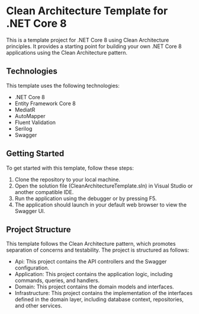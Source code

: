 # Clean Architecture Template for .NET Core 8

This is a template project for .NET Core 8 using Clean Architecture principles. It provides a starting point for building your own .NET Core 8 applications using the Clean Architecture pattern.

## Technologies

This template uses the following technologies:

- .NET Core 8
- Entity Framework Core 8
- MediatR
- AutoMapper
- Fluent Validation
- Serilog
- Swagger

## Getting Started

To get started with this template, follow these steps:

1. Clone the repository to your local machine.
2. Open the solution file (CleanArchitectureTemplate.sln) in Visual Studio or another compatible IDE.
3. Run the application using the debugger or by pressing F5.
4. The application should launch in your default web browser to view the Swagger UI.

## Project Structure

This template follows the Clean Architecture pattern, which promotes separation of concerns and testability. The project is structured as follows:

- Api: This project contains the API controllers and the Swagger configuration.
- Application: This project contains the application logic, including commands, queries, and handlers.
- Domain: This project contains the domain models and interfaces.
- Infrastructure: This project contains the implementation of the interfaces defined in the domain layer, including database context, repositories, and other services.
